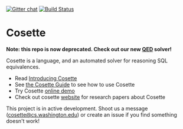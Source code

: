 [![Gitter chat](https://badges.gitter.im/gitterHQ/gitter.png)](https://gitter.im/uwdb/Cosette)
[![Build Status](https://travis-ci.org/uwdb/Cosette.svg?branch=master)](https://travis-ci.org/uwdb/Cosette)

Cosette
=======

**Note: this repo is now deprecated. Check out our new [QED](https://github.com/qed-solver/) solver!**

Cosette is a language, and an automated solver for reasoning SQL equivalences. 

* Read [Introducing Cosette](https://medium.com/@uwdb/introducing-cosette-527898504bd6) 
* See [the Cosette Guide](http://cosette.cs.washington.edu/guide) to see how to use Cosette
* Try Cosette [online demo][demo]
* Check out cosette [website][web] for research papers about Cosette

This project is in active development. Shoot us a message (cosette@cs.washington.edu) or create an issue if you find  something doesn't work!


[web]: http://cosette.cs.washington.edu/.
[demo]: http://demo.cosette.cs.washington.edu/.
